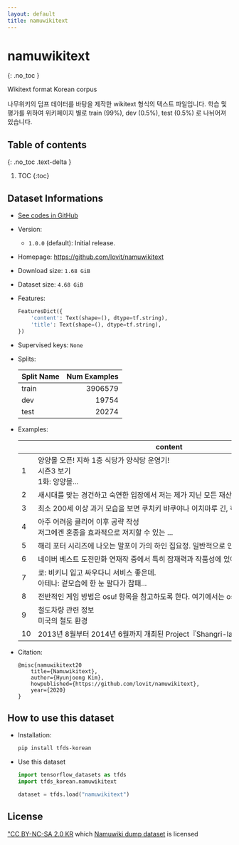 ```yaml
---
layout: default
title: namuwikitext
---
```


# namuwikitext
{: .no_toc }

Wikitext format Korean corpus

나무위키의 덤프 데이터를 바탕을 제작한 wikitext 형식의 텍스트 파일입니다.
학습 및 평가를 위하여 위키페이지 별로 train (99%), dev (0.5%), test (0.5%) 로 나뉘어져있습니다.

## Table of contents
{: .no_toc .text-delta }

1. TOC
{:toc}

## Dataset Informations

* [See codes in GitHub](https://github.com/jeongukjae/tfds-korean/blob/main/tfds_korean/namuwikitext/namuwikitext.py)
* Version:
  * `1.0.0` (default): Initial release.
* Homepage: <https://github.com/lovit/namuwikitext>
* Download size: `1.68 GiB`
* Dataset size: `4.68 GiB`
* Features:

  ```python
  FeaturesDict({
      'content': Text(shape=(), dtype=tf.string),
      'title': Text(shape=(), dtype=tf.string),
  })
  ```

* Supervised keys: `None`
* Splits:

  | Split Name | Num Examples        |
  |------------|--------------------:|
  |train  |3906579|
  |dev  |19754|
  |test  |20274|

* Examples:

  | |content|title|
  |---|---|---|
  |1|양양몰 오픈! 지하 1층 식당가 양식당 운영기!<br>시즌3 보기<br>1화: 양양몰...|= = = 시즌3 = = =|
  |2|새시대를 맞는 경건하고 숙연한 입장에서 저는 제가 지닌 모든 재산을 완전히 공개함과 ...|= 대우재단 산하 대우학원 =|
  |3|최소 200세 이상 과거 모습을 보면 쿠치키 뱌쿠야나 이치마루 긴, 히사기 슈헤이 등...|= = 개요 = =|
  |4|아주 어려움 클리어 이후 공략 작성<br>저그에겐 혼종을 효과적으로 저지할 수 있는 ...|= = = = 저그 ( 비공식 ) = = = =|
  |5|해리 포터 시리즈에 나오는 말포이 가의 하인 집요정. 일반적으로 인식되는 아름다운 요...|= = 개요 = =|
  |6|네이버 베스트 도전만화 연재작 중에서 특히 잠재력과 작품성에 있어 주목할 만한 작품들...|= = = 개요 = = =|
  |7|쿄: 비키니 입고 싸우다니 서비스 좋은데.<br>아테나: 겉모습에 한 눈 팔다가 참패...|= = VS 쿠사나기 쿄 = =|
  |8|전반적인 게임 방법은 osu! 항목을 참고하도록 한다. 여기에서는 osu!droid만...|= = 플레이 = =|
  |9|철도차량 관련 정보<br>미국의 철도 환경|= = 관련 문서 = =|
  |10|2013년 8월부터 2014년 6월까지 개최된 Project『Shangri-la』 전...|= = = Project『Shangri-la』 다큐멘터리반 = = =|

* Citation:

  ```text
  @misc{namuwikitext20
      title={Namuwikitext},
      author={Hyunjoong Kim},
      howpublished={https://github.com/lovit/namuwikitext},
      year={2020}
  }
  ```

## How to use this dataset

* Installation:

  ```sh
  pip install tfds-korean
  ```

* Use this dataset

  ```python
  import tensorflow_datasets as tfds
  import tfds_korean.namuwikitext

  dataset = tfds.load("namuwikitext")
  ```

## License

["CC BY-NC-SA 2.0 KR](https://creativecommons.org/licenses/by-nc-sa/2.0/kr/") which [Namuwiki dump dataset](https://namu.wiki/w/%EB%82%98%EB%AC%B4%EC%9C%84%ED%82%A4:%EB%8D%B0%EC%9D%B4%ED%84%B0%EB%B2%A0%EC%9D%B4%EC%8A%A4%20%EB%8D%A4%ED%94%84) is licensed

<style> td {white-space: nowrap;} </style>
